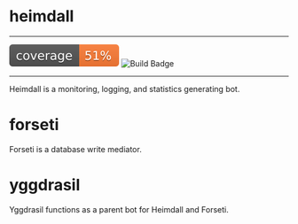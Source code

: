 heimdall
======
___
![Coverage Badge](coverage.svg) ![Build Badge](https://travis-ci.org/PouncySilverkitten/heimdall.svg?branch=master)
___
Heimdall is a monitoring, logging, and statistics generating bot.

forseti
======
Forseti is a database write mediator.


yggdrasil
======
Yggdrasil functions as a parent bot for Heimdall and Forseti.
